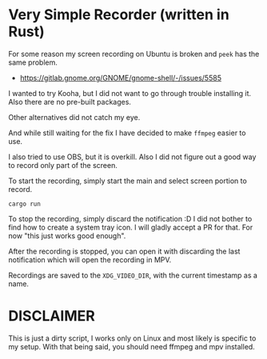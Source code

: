 # Very Simple Recorder (written in Rust)

For some reason my screen recording on Ubuntu is broken and `peek` has the same
problem.
- https://gitlab.gnome.org/GNOME/gnome-shell/-/issues/5585

I wanted to try Kooha, but I did not want to go through trouble installing it.
Also there are no pre-built packages.

Other alternatives did not catch my eye.

And while still waiting for the fix I have decided to make `ffmpeg` easier to
use.

I also tried to use OBS, but it is overkill. Also I did not figure out a good
way to record only part of the screen.

To start the recording, simply start the main and select screen portion to
record.

```
cargo run
```

To stop the recording, simply discard the notification :D I did not bother to
find how to create a system tray icon. I will gladly accept a PR for that. For
now "this just works good enough".

After the recording is stopped, you can open it with discarding the last
notification which will open the recording in MPV.

Recordings are saved to the `XDG_VIDEO_DIR`, with the current timestamp as a
name.

# DISCLAIMER

This is just a dirty script, I works only on Linux and most likely is specific
to my setup. With that being said, you should need ffmpeg and mpv installed.
